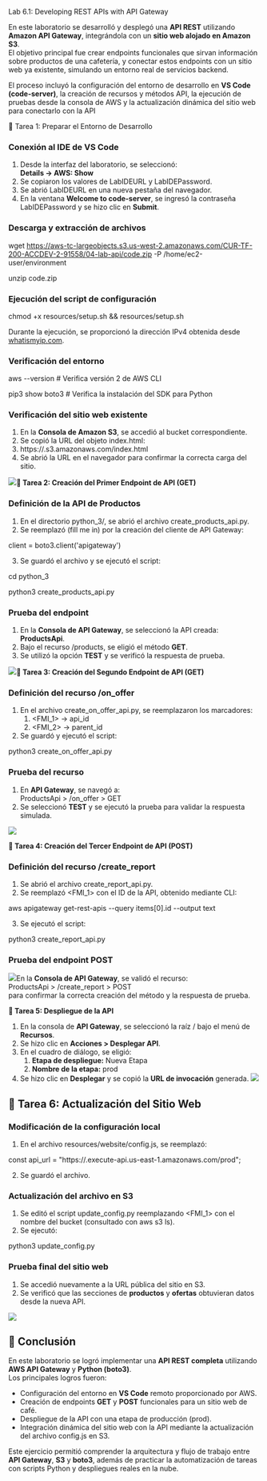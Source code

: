 ﻿Lab 6.1: Developing REST APIs with API Gateway

En este laboratorio se desarrolló y desplegó una **API REST** utilizando **Amazon API Gateway**, integrándola con un **sitio web alojado en Amazon S3**.\
El objetivo principal fue crear endpoints funcionales que sirvan información sobre productos de una cafetería, y conectar estos endpoints con un sitio web ya existente, simulando un entorno real de servicios backend.

El proceso incluyó la configuración del entorno de desarrollo en **VS Code (code-server)**, la creación de recursos y métodos API, la ejecución de pruebas desde la consola de AWS y la actualización dinámica del sitio web para conectarlo con la API

🔹 Tarea 1: Preparar el Entorno de Desarrollo
### Conexión al IDE de VS Code
1. Desde la interfaz del laboratorio, se seleccionó:\
   **Details → AWS: Show**
1. Se copiaron los valores de LabIDEURL y LabIDEPassword.
1. Se abrió LabIDEURL en una nueva pestaña del navegador.
1. En la ventana **Welcome to code-server**, se ingresó la contraseña LabIDEPassword y se hizo clic en **Submit**.
### Descarga y extracción de archivos
wget https://aws-tc-largeobjects.s3.us-west-2.amazonaws.com/CUR-TF-200-ACCDEV-2-91558/04-lab-api/code.zip -P /home/ec2-user/environment

unzip code.zip
### Ejecución del script de configuración
chmod +x resources/setup.sh && resources/setup.sh

Durante la ejecución, se proporcionó la dirección IPv4 obtenida desde [whatismyip.com](https://www.whatismyip.com/).
### Verificación del entorno
aws --version       # Verifica versión 2 de AWS CLI

pip3 show boto3     # Verifica la instalación del SDK para Python
### Verificación del sitio web existente
1. En la **Consola de Amazon S3**, se accedió al bucket correspondiente.
1. Se copió la URL del objeto index.html:
1. https://<bucket-name>.s3.amazonaws.com/index.html
1. Se abrió la URL en el navegador para confirmar la correcta carga del sitio.

![](Aspose.Words.f235928d-43d8-4d1a-ac32-78aa819e23c3.001.png)**🔹 Tarea 2: Creación del Primer Endpoint de API (GET)**
### Definición de la API de Productos
1. En el directorio python\_3/, se abrió el archivo create\_products\_api.py.
1. Se reemplazó (fill me in) por la creación del cliente de API Gateway:

client = boto3.client('apigateway')

3. Se guardó el archivo y se ejecutó el script:

cd python\_3

python3 create\_products\_api.py
### Prueba del endpoint
1. En la **Consola de API Gateway**, se seleccionó la API creada: **ProductsApi**.
1. Bajo el recurso /products, se eligió el método **GET**.
1. Se utilizó la opción **TEST** y se verificó la respuesta de prueba.

![](Aspose.Words.f235928d-43d8-4d1a-ac32-78aa819e23c3.002.png)**🔹 Tarea 3: Creación del Segundo Endpoint de API (GET)**
### Definición del recurso /on\_offer
1. En el archivo create\_on\_offer\_api.py, se reemplazaron los marcadores:
   1. <FMI\_1> → api\_id
   1. <FMI\_2> → parent\_id
1. Se guardó y ejecutó el script:

python3 create\_on\_offer\_api.py
### Prueba del recurso
1. En **API Gateway**, se navegó a:\
   ProductsApi > /on\_offer > GET
1. Se seleccionó **TEST** y se ejecutó la prueba para validar la respuesta simulada.

![](Aspose.Words.f235928d-43d8-4d1a-ac32-78aa819e23c3.003.png)

**🔹 Tarea 4: Creación del Tercer Endpoint de API (POST)**
### Definición del recurso /create\_report
1. Se abrió el archivo create\_report\_api.py.
1. Se reemplazó <FMI\_1> con el ID de la API, obtenido mediante CLI:

aws apigateway get-rest-apis --query items[0].id --output text

3. Se ejecutó el script:

python3 create\_report\_api.py
### Prueba del endpoint POST
![](Aspose.Words.f235928d-43d8-4d1a-ac32-78aa819e23c3.004.png)En la **Consola de API Gateway**, se validó el recurso:\
ProductsApi > /create\_report > POST\
para confirmar la correcta creación del método y la respuesta de prueba.






**🔹 Tarea 5: Despliegue de la API**

1. En la consola de **API Gateway**, se seleccionó la raíz / bajo el menú de **Recursos**.
1. Se hizo clic en **Acciones > Desplegar API**.
1. En el cuadro de diálogo, se eligió:
   1. **Etapa de despliegue:** Nueva Etapa
   1. **Nombre de la etapa:** prod
1. Se hizo clic en **Desplegar** y se copió la **URL de invocación** generada. ![](Aspose.Words.f235928d-43d8-4d1a-ac32-78aa819e23c3.005.png)

## **🔹 Tarea 6: Actualización del Sitio Web**
### Modificación de la configuración local
1. En el archivo resources/website/config.js, se reemplazó:

const api\_url = "https://<api-id>.execute-api.us-east-1.amazonaws.com/prod";

2. Se guardó el archivo.
### Actualización del archivo en S3
1. Se editó el script update\_config.py reemplazando <FMI\_1> con el nombre del bucket (consultado con aws s3 ls).
1. Se ejecutó:

python3 update\_config.py
### Prueba final del sitio web
1. Se accedió nuevamente a la URL pública del sitio en S3.
1. Se verificó que las secciones de **productos** y **ofertas** obtuvieran datos desde la nueva API.

![](Aspose.Words.f235928d-43d8-4d1a-ac32-78aa819e23c3.006.png)




## **🔹 Conclusión**
En este laboratorio se logró implementar una **API REST completa** utilizando **AWS API Gateway** y **Python (boto3)**.\
Los principales logros fueron:

- Configuración del entorno en **VS Code** remoto proporcionado por AWS.
- Creación de endpoints **GET** y **POST** funcionales para un sitio web de café.
- Despliegue de la API con una etapa de producción (prod).
- Integración dinámica del sitio web con la API mediante la actualización del archivo config.js en S3.

Este ejercicio permitió comprender la arquitectura y flujo de trabajo entre **API Gateway**, **S3** y **boto3**, además de practicar la automatización de tareas con scripts Python y despliegues reales en la nube.
